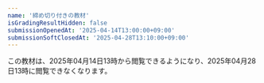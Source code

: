 ```yaml
---
name: '締め切り付きの教材'
isGradingResultHidden: false
submissionOpenedAt: '2025-04-14T13:00:00+09:00'
submissionSoftClosedAt: '2025-04-28T13:10:00+09:00'
---
```


この教材は、2025年04月14日13時から閲覧できるようになり、2025年04月28日13時に閲覧できなくなります。
